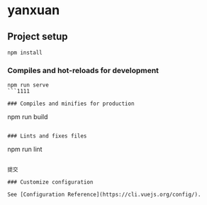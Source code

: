 # yanxuan

## Project setup

```
npm install
```

### Compiles and hot-reloads for development

````
npm run serve
```1111

### Compiles and minifies for production

````

npm run build

```

### Lints and fixes files

```

npm run lint

```

提交

### Customize configuration

See [Configuration Reference](https://cli.vuejs.org/config/).
```
